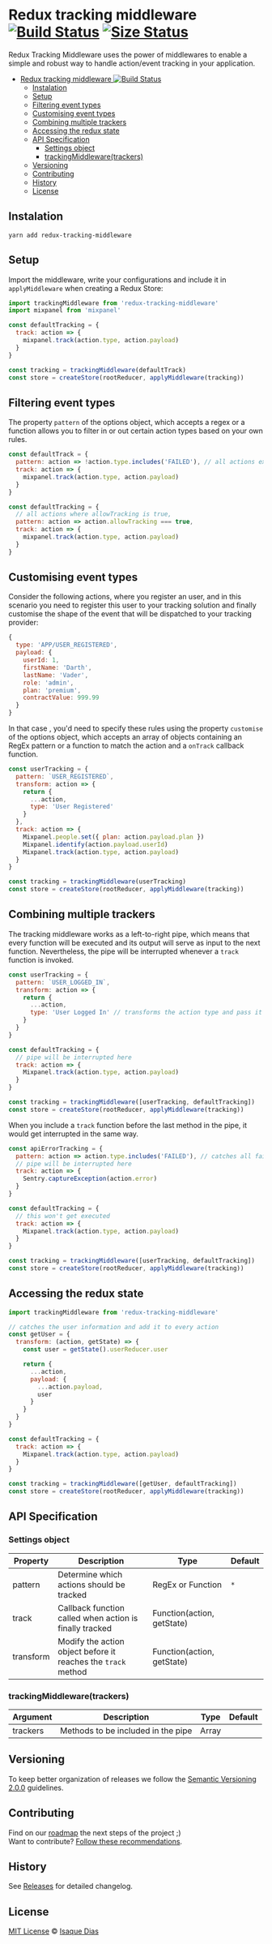 # Redux tracking middleware [![Build Status](https://travis-ci.com/isaquediasm/redux-tracking-middleware.svg?branch=master)](https://travis-ci.com/isaquediasm/redux-tracking-middleware) [![Size Status](https://img.shields.io/bundlephobia/min/redux-tracking-middleware)](https://img.shields.io/bundlephobia/min/redux-tracking-middleware)

Redux Tracking Middleware uses the power of middlewares to enable a simple and robust way to handle action/event tracking in your application.

- [Redux tracking middleware ![Build Status](https://travis-ci.com/isaquediasm/redux-tracking-middleware)](#redux-tracking-middleware-img-srchttpstravis-cicomisaquediasmredux-tracking-middlewaresvgbranchmaster-altbuild-status)
  - [Instalation](#instalation)
  - [Setup](#setup)
  - [Filtering event types](#filtering-event-types)
  - [Customising event types](#customising-event-types)
  - [Combining multiple trackers](#combining-multiple-trackers)
  - [Accessing the redux state](#accessing-the-redux-state)
  - [API Specification](#api-specification)
    - [Settings object](#settings-object)
    - [trackingMiddleware(trackers)](#trackingmiddlewaretrackers)
  - [Versioning](#versioning)
  - [Contributing](#contributing)
  - [History](#history)
  - [License](#license)

## Instalation

```
yarn add redux-tracking-middleware
```

## Setup

Import the middleware, write your configurations and include it in `applyMiddleware` when creating a Redux Store:

```js
import trackingMiddleware from 'redux-tracking-middleware'
import mixpanel from 'mixpanel'

const defaultTracking = {
  track: action => {
    mixpanel.track(action.type, action.payload)
  }
}

const tracking = trackingMiddleware(defaultTrack)
const store = createStore(rootReducer, applyMiddleware(tracking))
```

## Filtering event types

The property `pattern` of the options object, which accepts a regex or a function allows you to filter in or out certain action types based on your own rules.

```js
const defaultTrack = {
  pattern: action => !action.type.includes('FAILED'), // all actions except failed
  track: action => {
    mixpanel.track(action.type, action.payload)
  }
}
```

```js
const defaultTracking = {
  // all actions where allowTracking is true,
  pattern: action => action.allowTracking === true,
  track: action => {
    mixpanel.track(action.type, action.payload)
  }
}
```

## Customising event types

Consider the following actions, where you register an user, and in this scenario you need to register this user to your tracking solution and finally customise the shape of the event that will be dispatched to your tracking provider:

```js
{
  type: 'APP/USER_REGISTERED',
  payload: {
    userId: 1,
    firstName: 'Darth',
    lastName: 'Vader',
    role: 'admin',
    plan: 'premium',
    contractValue: 999.99
  }
}
```

In that case , you'd need to specify these rules using the property `customise` of the options object, which accepts an array of objects containing an RegEx pattern or a function to match the action and a `onTrack` callback function.

```js
const userTracking = {
  pattern: `USER_REGISTERED`,
  transform: action => {
    return {
      ...action,
      type: 'User Registered'
    }
  },
  track: action => {
    Mixpanel.people.set({ plan: action.payload.plan })
    Mixpanel.identify(action.payload.userId)
    Mixpanel.track(action.type, action.payload)
  }
}

const tracking = trackingMiddleware(userTracking)
const store = createStore(rootReducer, applyMiddleware(tracking))
```

## Combining multiple trackers

The tracking middleware works as a left-to-right pipe, which means that every function will be executed and its output will serve as input to the next function. Nevertheless, the pipe will be interrupted whenever a `track` function is invoked.

```js
const userTracking = {
  pattern: `USER_LOGGED_IN`,
  transform: action => {
    return {
      ...action,
      type: 'User Logged In' // transforms the action type and pass it along
    }
  }
}

const defaultTracking = {
  // pipe will be interrupted here
  track: action => {
    Mixpanel.track(action.type, action.payload)
  }
}

const tracking = trackingMiddleware([userTracking, defaultTracking])
const store = createStore(rootReducer, applyMiddleware(tracking))
```

When you include a `track` function before the last method in the pipe, it would get interrupted in the same way.

```js
const apiErrorTracking = {
  pattern: action => action.type.includes('FAILED'), // catches all failed actions
  // pipe will be interrupted here
  track: action => {
    Sentry.captureException(action.error)
  }
}

const defaultTracking = {
  // this won't get executed
  track: action => {
    Mixpanel.track(action.type, action.payload)
  }
}

const tracking = trackingMiddleware([userTracking, defaultTracking])
const store = createStore(rootReducer, applyMiddleware(tracking))
```

## Accessing the redux state

```js
import trackingMiddleware from 'redux-tracking-middleware'

// catches the user information and add it to every action
const getUser = {
  transform: (action, getState) => {
    const user = getState().userReducer.user

    return {
      ...action,
      payload: {
        ...action.payload,
        user
      }
    }
  }
}

const defaultTracking = {
  track: action => {
    Mixpanel.track(action.type, action.payload)
  }
}

const tracking = trackingMiddleware([getUser, defaultTracking])
const store = createStore(rootReducer, applyMiddleware(tracking))
```

## API Specification

### Settings object

| Property  | Description                                                   | Type                       | Default |
| --------- | ------------------------------------------------------------- | -------------------------- | ------- |
| pattern   | Determine which actions should be tracked                     | RegEx or Function          | `*`     |
| track     | Callback function called when action is finally tracked       | Function(action, getState) |
| transform | Modify the action object before it reaches the `track` method | Function(action, getState) |

### trackingMiddleware(trackers)

| Argument | Description                        | Type  | Default |
| -------- | ---------------------------------- | ----- | ------- |
| trackers | Methods to be included in the pipe | Array |

## Versioning

To keep better organization of releases we follow the [Semantic Versioning 2.0.0](http://semver.org/) guidelines.

## Contributing

Find on our [roadmap](https://github.com/isaquediasm/redux-tracking-middleware/issues/1) the next steps of the project ;)
<br>
Want to contribute? [Follow these recommendations](https://github.com/isaquediasm/redux-tracking-middleware/blob/master/CONTRIBUTING.md).

## History

See [Releases](https://github.com/isaquediasm/redux-tracking-middleware/releases) for detailed changelog.

## License

[MIT License](https://github.com/isaquediasm/redux-tracking-middleware/master/LICENSE.md) © [Isaque Dias](https://github.com/isaquediasm)
